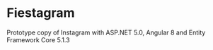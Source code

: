 # Fiestagram
Prototype copy of Instagram with ASP.NET 5.0, Angular 8 and Entity Framework Core 5.1.3
